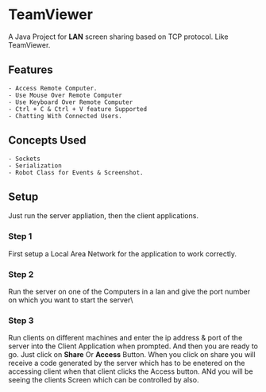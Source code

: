 # TeamViewer

A Java Project for **LAN** screen sharing based on TCP protocol. Like TeamViewer.

## Features

	- Access Remote Computer.
	- Use Mouse Over Remote Computer
	- Use Keyboard Over Remote Computer
	- Ctrl + C & Ctrl + V feature Supported
	- Chatting With Connected Users.

## Concepts Used
	
	- Sockets
	- Serialization
	- Robot Class for Events & Screenshot.

## Setup

Just run the server appliation, then the client applications.
### Step 1

First setup a Local Area Network for the application to work correctly.

### Step 2

Run the server on one of the Computers in a lan and give the port number on which you want to start the server\

### Step 3

Run clients on different machines and enter the ip address & port of the server into the Client Application when prompted.
And then you are ready to go. Just click on **Share** Or **Access** Button.
When you click on share you will receive a code generated by the server which has to be enetered on the accessing client when that client clicks the Access button. ANd you will be seeing the clients Screen which can be controlled by also.